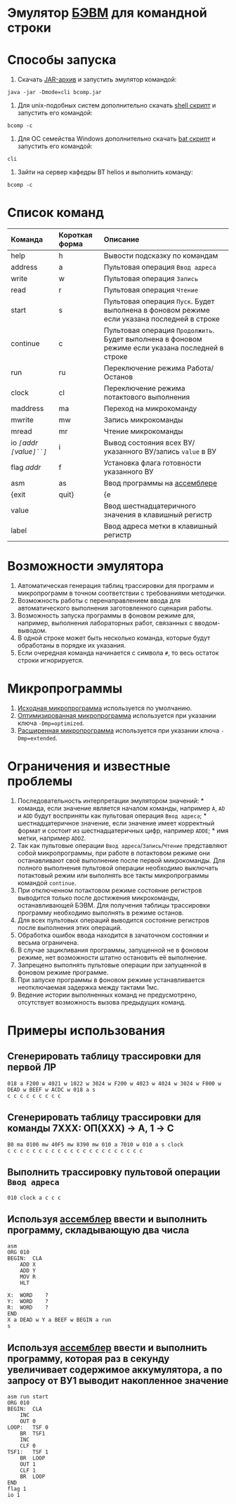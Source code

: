 # Эмулятор [БЭВМ](bcomp.md) для командной строки #



# Способы запуска #

  1. Скачать [JAR-архив](http://helios.cs.ifmo.ru/bcomp/bcomp.jar) и запустить эмулятор командой:
```
java -jar -Dmode=cli bcomp.jar
```
  1. Для unix-подобных систем дополнительно скачать [shell скрипт](https://bcomp.googlecode.com/svn/trunk/bcomp-ui/src/main/resources/bcomp) и запустить его командой:
```
bcomp -c
```
  1. Для ОС семейства Windows дополнительно скачать [bat скрипт](https://bcomp.googlecode.com/svn/trunk/bcomp-ui/src/main/resources/cli.bat) и запустить его командой:
```
cli
```
  1. Зайти на сервер кафедры ВТ helios и выполнить команду:
```
bcomp -c
```

# Список команд #
| **Команда** | **Короткая форма** | **Описание** |
|:-------------------|:--------------------------------|:---------------------|
| help | h | Вывости подсказку по командам |
| address | a | Пультовая операция `Ввод адреса` |
| write | w | Пультовая операция `Запись` |
| read | r | Пультовая операция `Чтение` |
| start | s | Пультовая операция `Пуск`. Будет выполнена в фоновом режиме если указана последней в строке |
| continue | c | Пультовая операция `Продолжить`. Будет выполнена в фоновом режиме если указана последней в строке |
| run | ru | Переключение режима Работа/Останов |
| clock | cl | Переключение режима потактового выполнения |
| maddress | ma | Переход на микрокоманду |
| mwrite | mw | Запись микрокоманды |
| mread | mr | Чтение микрокоманды |
| io _`[`addr `[`value`]``]`_ | i | Вывод состояния всех ВУ/указанного ВУ/запись `value` в ВУ |
| flag _addr_ | f | Установка флага готовности указанного ВУ |
| asm | as | Ввод программы на [ассемблере](asm.md) |
| {exit|quit} | {e|q} | Выход из эмулятора |
| value |  | Ввод шестнадцатеричного значения в клавишный регистр |
| label |  | Ввод адреса метки в клавишный регистр |

# Возможности эмулятора #
  1. Автоматическая генерация таблиц трассировки для программ и микропрограмм в точном соответствии с требованиями методички.
  1. Возможность работы с перенаправлением ввода для автоматического выполнения заготовленного сценария работы.
  1. Возможность запуска программы в фоновом режиме для, например, выполнения лабораторных работ, связанных с вводом-выводом.
  1. В одной строке может быть несколько команда, которые будут обработаны в порядке их указания.
  1. Если очередная команда начинается с символа `#`, то весь остаток строки игнорируется.

# Микропрограммы #
  1. [Исходная микропрограмма](BaseMicroProgram.md) используется по умолчанию.
  1. [Оптимизированная микропрограмма](OptimizedMicroProgram.md) используется при указании ключа `-Dmp=optimized`.
  1. [Расширенная микропрограмма](ExtendedMicroProgram.md) используется при указании ключа `-Dmp=extended`.

# Ограничения и известные проблемы #
  1. Последовательность интерпретации эмулятором значений:
    * команда, если значение является началом команды, например `A`, `AD` и `ADD` будут восприняты как пультовая операция `Ввод адреса`;
    * шестнадцатеричное значение, если значение имеет корректный формат и состоит из шестнадцатеричных цифр, например `ADDE`;
    * имя метки, например `ADDZ`.
  1. Так как пультовые операции `Ввод адреса`/`Запись`/`Чтение` представляют собой микропрограммы, при работе в потактовом режиме они останавливают своё выполнение после первой микрокоманды. Для полного выполнения пультовой операции необходимо выключать потактовый режим или выполнять все такты микропрограммы командой `continue`.
  1. При отключенном потактовом режиме состояние регистров выводится только после достижения микрокоманды, останавливающей БЭВМ. Для получения таблицы трассировки программу необходимо выполнять в режиме останов.
  1. Для всех пультовых операций выводится состояние регистров после выполнения этих операций.
  1. Обработка ошибок ввода находится в зачаточном состоянии и весьма ограничена.
  1. В случае зацикливания программы, запущенной не в фоновом режиме, нет возможности штатно остановить её выполнение.
  1. Запрещено выполнять пультовые операции при запущенной в фоновом режиме программе.
  1. При запуске программы в фоновом режиме устанавливается неотключаемая задержка между тактами 1мс.
  1. Ведение истории выполненных команд не предусмотрено, отсутствует возможность вызова предыдущих команд.

# Примеры использования #
## Сгенерировать таблицу трассировки для первой ЛР ##
```
018 a F200 w 4021 w 1022 w 3024 w F200 w 4023 w 4024 w 3024 w F000 w
DEAD w BEEF w ACDC w 018 a s
c c c c c c c c c
```
## Сгенерировать таблицу трассировки для команды 7XXX: ОП(XXX) -> А, 1 -> C ##
```
B0 ma 0100 mw 40F5 mw 8390 mw 010 a 7010 w 010 a s clock
c c c c c c c c c c c c c c c c c c c c c c
```
## Выполнить трассировку пультовой операции `Ввод адреса` ##
```
010 clock a c c c
```
## Используя [ассемблер](asm.md) ввести и выполнить программу, складывающую два числа ##
```
asm
ORG	010
BEGIN:	CLA
	ADD X
	ADD Y
	MOV R
	HLT

X:	WORD	?
Y:	WORD	?
R:	WORD	?
END
X a DEAD w Y a BEEF w BEGIN a run
s
```
## Используя [ассемблер](asm.md) ввести и выполнить программу, которая раз в секунду увеличивает содержимое аккумулятора, а по запросу от ВУ1 выводит накопленное значение ##
```
asm run start
ORG	010
BEGIN:	CLA
	INC
	OUT	0
LOOP:	TSF	0
	BR	TSF1
	INC
	CLF	0
TSF1:	TSF	1
	BR	LOOP
	OUT	1
	CLF	1
	BR	LOOP
END
flag 1
io 1
```